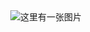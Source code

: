 <div align=center>
<img src="https://s3.bmp.ovh/imgs/2022/08/03/5e8aeff313097f69.png" alt="这里有一张图片"/>
</div>